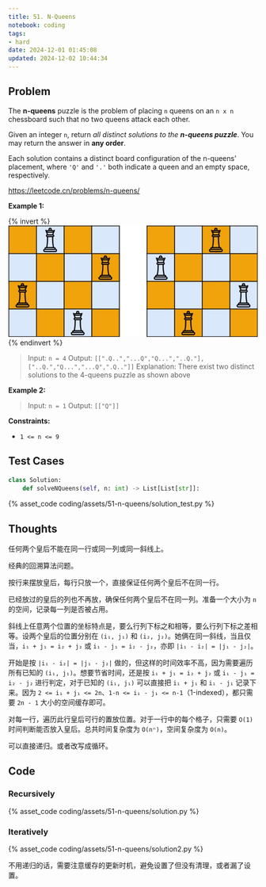 ```yaml
---
title: 51. N-Queens
notebook: coding
tags:
- hard
date: 2024-12-01 01:45:08
updated: 2024-12-02 10:44:34
---
```

## Problem

The **n-queens** puzzle is the problem of placing `n` queens on an `n x n` chessboard such that no two queens attack each other.

Given an integer `n`, return _all distinct solutions to the **n-queens puzzle**_. You may return the answer in **any order**.

Each solution contains a distinct board configuration of the n-queens' placement, where `'Q'` and `'.'` both indicate a queen and an empty space, respectively.

<https://leetcode.cn/problems/n-queens/>

**Example 1:**

{% invert %}
![case1](assets/51-n-queens/case1.png)
{% endinvert %}

> Input: `n = 4`
> Output: `[[".Q..","...Q","Q...","..Q."],["..Q.","Q...","...Q",".Q.."]]`
> Explanation: There exist two distinct solutions to the 4-queens puzzle as shown above

**Example 2:**

> Input: `n = 1`
> Output: `[["Q"]]`

**Constraints:**

- `1 <= n <= 9`

## Test Cases

``` python
class Solution:
    def solveNQueens(self, n: int) -> List[List[str]]:
```

{% asset_code coding/assets/51-n-queens/solution_test.py %}

## Thoughts

任何两个皇后不能在同一行或同一列或同一斜线上。

经典的回溯算法问题。

按行来摆放皇后，每行只放一个，直接保证任何两个皇后不在同一行。

已经放过的皇后的列也不再放，确保任何两个皇后不在同一列。准备一个大小为 `n` 的空间，记录每一列是否被占用。

斜线上任意两个位置的坐标特点是，要么行列下标之和相等，要么行列下标之差相等。设两个皇后的位置分别在 `(i₁, j₁)` 和 `(i₂, j₂)`。她俩在同一斜线，当且仅当，`i₁ + j₁ = i₂ + j₂` 或 `i₁ - j₁ = i₂ - j₂`，亦即 `|i₁ - i₂| = |j₁ - j₂|`。

开始是按 `|i₁ - i₂| = |j₁ - j₂|` 做的，但这样的时间效率不高，因为需要遍历所有已知的 `(i₁, j₁)`。想要节省时间，还是按 `i₁ + j₁ = i₂ + j₂` 或 `i₁ - j₁ = i₂ - j₂` 进行判定，对于已知的 `(i₁, j₁)` 可以直接把 `i₁ + j₁` 和 `i₁ - j₁` 记录下来。因为 `2 <= i₁ + j₁ <= 2n`、`1-n <= i₁ - j₁ <= n-1`（1-indexed），都只需要 `2n - 1` 大小的空间缓存即可。

对每一行，遍历此行皇后可行的置放位置。对于一行中的每个格子，只需要 `O(1)` 时间判断能否放入皇后。总共时间复杂度为 `O(nⁿ)`，空间复杂度为 `O(n)`。

可以直接递归。或者改写成循环。

## Code

### Recursively

{% asset_code coding/assets/51-n-queens/solution.py %}

### Iteratively

{% asset_code coding/assets/51-n-queens/solution2.py %}

不用递归的话，需要注意缓存的更新时机，避免设置了但没有清理，或者漏了设置。
